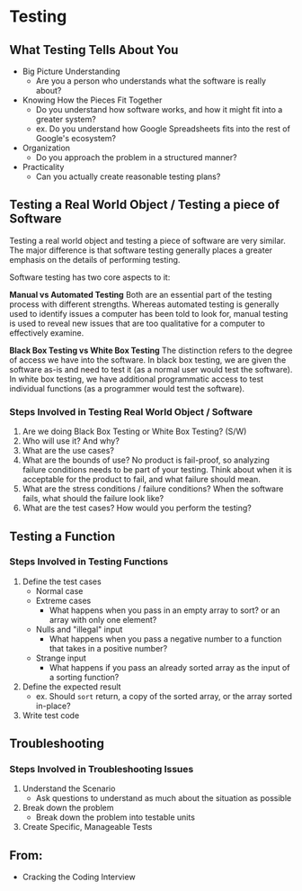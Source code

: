 # Testing

## What Testing Tells About You

- Big Picture Understanding
	- Are you a person who understands what the software is really about?
- Knowing How the Pieces Fit Together
	- Do you understand how software works, and how it might fit into a greater system? 
	- ex. Do you understand how Google Spreadsheets fits into the rest of Google's ecosystem?
- Organization
	- Do you approach the problem in a structured manner?
- Practicality
	- Can you actually create reasonable testing plans?

## Testing a Real World Object / Testing a piece of Software
Testing a real world object and testing a piece of software are very similar. The major difference is that software testing generally places a greater emphasis on the details of performing testing. 

Software testing has two core aspects to it:

**Manual vs Automated Testing**
Both are an essential part of the testing process with different strengths. Whereas automated testing is generally used to identify issues a computer has been told to look for, manual testing is used to reveal new issues that are too qualitative for a computer to effectively examine. 

**Black Box Testing vs White Box Testing**
The distinction refers to the degree of access we have into the software. In black box testing, we are given the software as-is and need to test it (as a normal user would test the software). In white box testing, we have additional programmatic access to test individual functions (as a programmer would test the software).

### Steps Involved in Testing Real World Object / Software
1. Are we doing Black Box Testing or White Box Testing? (S/W)
2. Who will use it? And why?
3. What are the use cases?
4. What are the bounds of use?
No product is fail-proof, so analyzing failure conditions needs to be part of your testing. Think about when it is acceptable for the product to fail, and what failure should mean.
5. What are the stress conditions / failure conditions?
When the software fails, what should the failure look like?
6. What are the test cases? How would you perform the testing?

## Testing a Function

### Steps Involved in Testing Functions
1. Define the test cases
	- Normal case
	- Extreme cases
		- What happens when you pass in an empty array to sort? or an array with only one element?
	- Nulls and "illegal" input
		- What happens when you pass a negative number to a function that takes in a positive number?
	- Strange input
		- What happens if you pass an already sorted array as the input of a sorting function? 
2. Define the expected result
	- ex. Should `sort` return, a copy of the sorted array, or the array sorted in-place?
3. Write test code

## Troubleshooting

### Steps Involved in Troubleshooting Issues
1. Understand the Scenario
	- Ask questions to understand as much about the situation as possible
2. Break down the problem
	- Break down the problem into testable units
3. Create Specific, Manageable Tests

## From:
- Cracking the Coding Interview